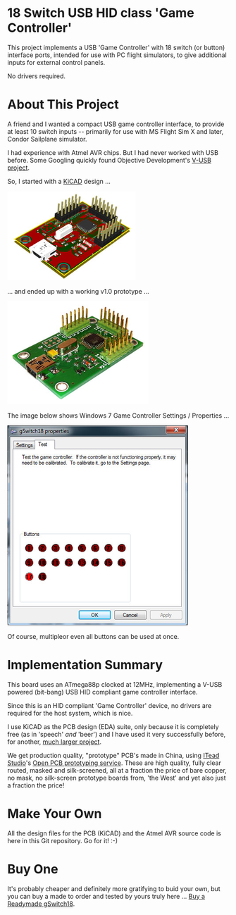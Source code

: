 # 18 Switch USB HID class 'Game Controller'

This project implements a USB 'Game Controller' with 18 switch (or button) interface ports, intended 
for use with PC flight simulators, to give additional inputs for external control panels.

No drivers required. 

# About This Project

A friend and I wanted a compact USB game controller interface, to provide at
least 10 switch inputs -- primarily for use with MS Flight Sim X and later, Condor Sailplane simulator.

I had experience with Atmel AVR chips. But I had never worked with USB before. Some Googling quickly 
found Objective Development's [V-USB project](http://www.obdev.at/products/vusb/index.html).

So, I started with a [KiCAD](http://www.kicad-pcb.org) design ...

![](images/prototype_v1-0-KiCAD.jpg)

... and ended up with a working v1.0 prototype ...

![](images/prototype_v1-0.jpg)

The image below shows Windows 7 Game Controller Settings / Properties ...

![](images/prototype_v1-0-Windows.jpg)

Of course, multipleor even all buttons can be used at once.

# Implementation Summary

This board uses an ATmega88p clocked at 12MHz, implementing a V-USB powered
(bit-bang) USB HID compliant game controller interface.

Since this is an HID compliant 'Game Controller' device, no drivers are
required for the host system, which is nice.

I use KiCAD as the PCB design (EDA) suite, only because it is completely free
(as in 'speech' _and_ 'beer') and I have used it very successfully before, for
another, [much larger project](https://github.com/gruvin/gruvin9x).

We get production quality, "prototype" PCB's made in China, using [ITead Studio](http://imall.iteadstudio.com/)'s 
[Open PCB prototyping service](http://imall.iteadstudio.com/open-pcb/pcb-prototyping.html).
These are high quality, fully clear routed, masked and silk-screened, all at a
fraction the price of bare copper, no mask, no silk-screen prototype boards
from, 'the West' and yet also just a fraction the price!

# Make Your Own
All the design files for the PCB (KiCAD) and the Atmel AVR source code is here in this Git repository. Go for it! :-)

# Buy One
It's probably cheaper and definitely more gratifying to buid your own,  but you can buy a made to order and tested by yours truly here ... [Buy a Readymade gSwitch18](http://gruvinandco.com/shop/gizmos/23-gswitch18-usb-switch-game-controller.html).

